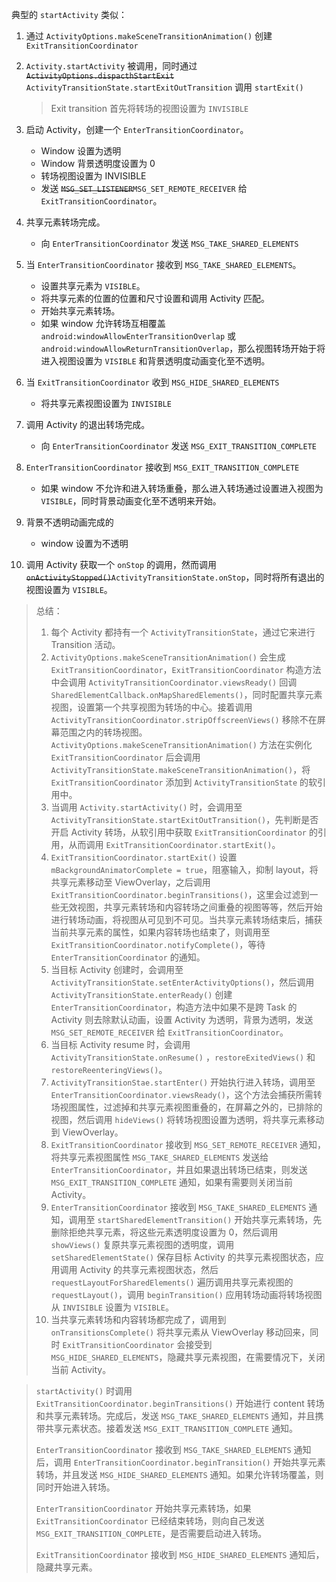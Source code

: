 典型的 `startActivity` 类似：

1. 通过 `ActivityOptions.makeSceneTransitionAnimation()` 创建 `ExitTransitionCoordinator`

2. `Activity.startActivity` 被调用，同时通过 ~~`ActivityOptions.dispacthStartExit`~~ `ActivityTransitionState.startExitOutTransition` 调用 `startExit()`

   > Exit transition 首先将转场的视图设置为 `INVISIBLE`

3. 启动 Activity，创建一个 `EnterTransitionCoordinator`。

   * Window 设置为透明
   * Window 背景透明度设置为 0
   * 转场视图设置为 INVISIBLE
   * 发送 ~~`MSG_SET_LISTENER`~~`MSG_SET_REMOTE_RECEIVER` 给 `ExitTransitionCoordinator`。

4. 共享元素转场完成。

   * 向 `EnterTransitionCoordinator` 发送 `MSG_TAKE_SHARED_ELEMENTS`

5. 当 `EnterTransitionCoordinator` 接收到 `MSG_TAKE_SHARED_ELEMENTS`。

   * 设置共享元素为 `VISIBLE`。
   * 将共享元素的位置的位置和尺寸设置和调用 Activity 匹配。
   * 开始共享元素转场。
   * 如果 window 允许转场互相覆盖 `android:windowAllowEnterTransitionOverlap` 或 `android:windowAllowReturnTransitionOverlap`，那么视图转场开始于将进入视图设置为 `VISIBLE` 和背景透明度动画变化至不透明。



6. 当 `ExitTransitionCoordinator` 收到 `MSG_HIDE_SHARED_ELEMENTS`

   * 将共享元素视图设置为 `INVISIBLE`

7. 调用 Activity 的退出转场完成。

   * 向 `EnterTransitionCoordinator` 发送 `MSG_EXIT_TRANSITION_COMPLETE`
8. `EnterTransitionCoordinator` 接收到 `MSG_EXIT_TRANSITION_COMPLETE`

   * 如果 window 不允许和进入转场重叠，那么进入转场通过设置进入视图为 `VISIBLE`，同时背景动画变化至不透明来开始。
9. 背景不透明动画完成的

   * window 设置为不透明
10. 调用 Activity 获取一个 `onStop` 的调用，然而调用 ~~`onActivityStopped()`~~`ActivityTransitionState.onStop`，同时将所有退出的视图设置为 `VISIBLE`。 



> 总结：
>
> 1. 每个 Activity 都持有一个 `ActivityTransitionState`，通过它来进行 Transition 活动。
> 2. `ActivityOptions.makeSceneTransitionAnimation()` 会生成 `ExitTransitionCoordinator`，`ExitTransitionCoordinator`  构造方法中会调用 `ActivityTransitionCoordinator.viewsReady()`  回调 `SharedElementCallback.onMapSharedElements()`，同时配置共享元素视图，设置第一个共享视图为转场的中心。接着调用 `ActivityTransitionCoordinator.stripOffscreenViews()` 移除不在屏幕范围之内的转场视图。`ActivityOptions.makeSceneTransitionAnimation()` 方法在实例化 `ExitTransitionCoordinator` 后会调用 `ActivityTransitionState.makeSceneTransitionAnimation()`，将 `ExitTransitionCoordinator` 添加到 `ActivityTransitionState` 的软引用中。
> 3. 当调用 `Activity.startActivity()` 时，会调用至 `ActivityTransitionState.startExitOutTransition()`，先判断是否开启 Activity 转场，从软引用中获取 `ExitTransitionCoordinator` 的引用，从而调用 `ExitTransitionCoordinator.startExit()`。
> 4. `ExitTransitionCoordinator.startExit()` 设置 `mBackgroundAnimatorComplete = true`，阻塞输入，抑制 layout，将共享元素移动至 ViewOverlay，之后调用 `ExitTransitionCoordinator.beginTransitions()`，这里会过滤到一些无效视图，共享元素转场和内容转场之间重叠的视图等等，然后开始进行转场动画，将视图从可见到不可见。当共享元素转场结束后，捕获当前共享元素的属性，如果内容转场也结束了，则调用至 `ExitTransitionCoordinator.notifyComplete()`，等待 `EnterTransitionCoordinator` 的通知。
> 5. 当目标 Activity 创建时，会调用至 `ActivityTransitionState.setEnterActivityOptions()`，然后调用 `ActivityTransitionState.enterReady()` 创建 `EnterTransitionCoordinator`，构造方法中如果不是跨 Task 的 Activity 则去除默认动画，设置 Activity 为透明，背景为透明，发送 `MSG_SET_REMOTE_RECEIVER` 给 `ExitTransitionCoordinator`。
> 6. 当目标 Activity resume 时，会调用 `ActivityTransitionState.onResume()` ，`restoreExitedViews()` 和 `restoreReenteringViews()`。
> 7. `ActivityTransitionStae.startEnter()` 开始执行进入转场，调用至 `EnterTransitionCoordinator.viewsReady()`，这个方法会捕获所需转场视图属性，过滤掉和共享元素视图重叠的，在屏幕之外的，已排除的视图，然后调用 `hideViews()` 将转场视图设置为透明，将共享元素移动到 ViewOverlay。
> 8. `ExitTransitionCoordinator` 接收到 `MSG_SET_REMOTE_RECEIVER` 通知，将共享元素视图属性 `MSG_TAKE_SHARED_ELEMENTS` 发送给 `EnterTransitionCoordinator`，并且如果退出转场已结束，则发送 `MSG_EXIT_TRANSITION_COMPLETE` 通知，如果有需要则关闭当前 Activity。
> 9. `EnterTransitionCoordinator` 接收到 `MSG_TAKE_SHARED_ELEMENTS` 通知，调用至 `startSharedElementTransition()` 开始共享元素转场，先删除拒绝共享元素，将这些元素透明度设置为 0，然后调用 `showViews()` 复原共享元素视图的透明度，调用 `setSharedElementState()` 保存目标 Activity 的共享元素视图状态，应用调用 Activity 的共享元素视图状态，然后 `requestLayoutForSharedElements()` 遍历调用共享元素视图的 `requestLayout()`，调用 `beginTransition()` 应用转场动画将转场视图从 `INVISIBLE` 设置为 `VISIBLE`。
> 10. 当共享元素转场和内容转场都完成了，调用到 `onTransitionsComplete()` 将共享元素从 ViewOverlay 移动回来，同时 `ExitTransitionCoordinator` 会接受到 `MSG_HIDE_SHARED_ELEMENTS`，隐藏共享元素视图，在需要情况下，关闭当前 Activity。

>`startActivity()` 时调用 `ExitTransitionCoordinator.beginTransitions()` 开始进行 content 转场和共享元素转场。完成后，发送 `MSG_TAKE_SHARED_ELEMENTS` 通知，并且携带共享元素状态。接着发送 `MSG_EXIT_TRANSITION_COMPLETE` 通知。
>
>`EnterTransitionCoordinator` 接收到 `MSG_TAKE_SHARED_ELEMENTS` 通知后，调用 `EnterTransitionCoordinator.beginTransition()` 开始共享元素转场，并且发送 `MSG_HIDE_SHARED_ELEMENTS` 通知。如果允许转场覆盖，则同时开始进入转场。
>
>`EnterTransitionCoordinator` 开始共享元素转场，如果 `ExitTransitionCoordinator` 已经结束转场，则向自己发送 `MSG_EXIT_TRANSITION_COMPLETE`，是否需要启动进入转场。
>
>`ExitTransitionCoordinator` 接收到 `MSG_HIDE_SHARED_ELEMENTS` 通知后，隐藏共享元素。